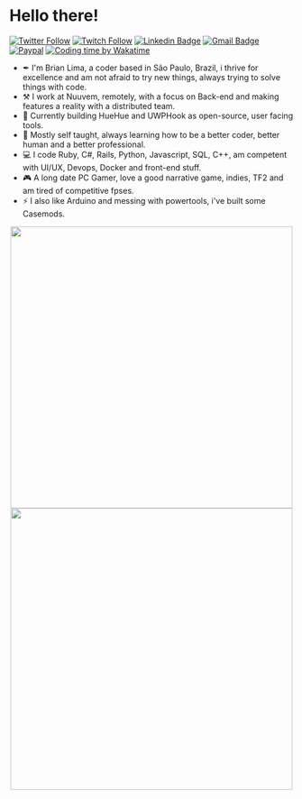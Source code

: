 # Hello there!

[![Twitter Follow](https://img.shields.io/twitter/follow/brianostorm?color=d83a7c&logoColor=d83a7c&style=flat-square&logo=Twitter)](https://twitter.com/brianostorm)
[![Twitch Follow](https://img.shields.io/badge/-t.tv/brianostorm-9046ff?style=flat-square&logo=twitch&logoColor=white)](https://twitch.tv/brianostorm)
[![Linkedin Badge](https://img.shields.io/badge/-LinkedIn-blue?style=flat-square&logo=Linkedin&logoColor=white&link=https://www.linkedin.com/in/brianodev/)](https://www.linkedin.com/in/brianodev/)
[![Gmail Badge](https://img.shields.io/badge/-Gmail-c14438?style=flat-square&logo=Gmail&logoColor=white&link=mailto:opa@briano.dev)](mailto:opa@briano.dev/)
[![Paypal](https://img.shields.io/badge/-Paypal-012169?style=flat-square&logo=Paypal)](https://www.paypal.com/cgi-bin/webscr?cmd=_s-xclick&hosted_button_id=9YPV3FHEFRAUQ)
[![Coding time by Wakatime](https://wakatime.com/badge/user/f6e7f078-6884-4024-bc33-06b8af4cea11.svg)](https://wakatime.com/@f6e7f078-6884-4024-bc33-06b8af4cea11)

- ✒ I'm Brian Lima, a coder based in São Paulo, Brazil, i thrive for excellence and am not afraid to try new things, always trying to solve things with code.
- ⚒ I work at Nuuvem, remotely, with a focus on Back-end and making features a reality with a distributed team.
- 🔭 Currently building HueHue and UWPHook as open-source, user facing tools.
- 🌱 Mostly self taught, always learning how to be a better coder, better human and a better professional.
- 💻 I code Ruby, C#, Rails, Python, Javascript, SQL, C++, am competent with UI/UX, Devops, Docker and front-end stuff.
- 🎮 A long date PC Gamer, love a good narrative game, indies, TF2 and am tired of competitive fpses.
- ⚡ I also like Arduino and messing with powertools, i've built some Casemods.
<p align="center">
  <img src='https://github-readme-stats.vercel.app/api?username=brianlima&show_icons=true&theme=radical&count_private=true&hide=contribs' width="500" >
  <br>
  <img src='https://wakatime.com/share/@brianostorm/d9aaa648-303a-4a12-97ea-ca87ee2561dc.svg' width="500">
  <br>
</p>
